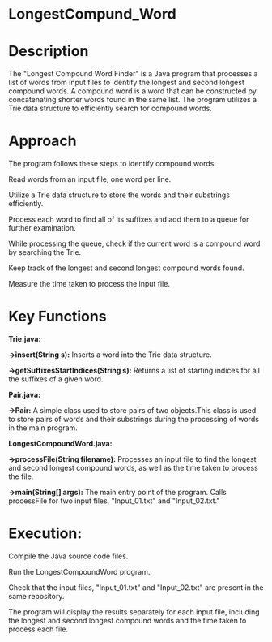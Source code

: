 # LongestCompund_Word

# Description
The "Longest Compound Word Finder" is a Java program that processes a list of words from input files to identify the longest and second longest compound words. A compound word is a word that can be constructed by concatenating shorter words found in the same list. The program utilizes a Trie data structure to efficiently search for compound words.

# Approach
The program follows these steps to identify compound words:

Read words from an input file, one word per line.

Utilize a Trie data structure to store the words and their substrings efficiently.

Process each word to find all of its suffixes and add them to a queue for further examination.

While processing the queue, check if the current word is a compound word by searching the Trie.

Keep track of the longest and second longest compound words found.

Measure the time taken to process the input file.

# Key Functions

**Trie.java:**

**->insert(String s):** Inserts a word into the Trie data structure.

**->getSuffixesStartIndices(String s):** Returns a list of starting indices for all the suffixes of a given word.

**Pair.java:**

**->Pair:** A simple class used to store pairs of two objects.This class is used to store pairs of words and their substrings during the processing of words in the main program.

**LongestCompoundWord.java:**

**->processFile(String filename):** Processes an input file to find the longest and second longest compound words, as well as the time taken to process the file.

**->main(String[] args):** The main entry point of the program. Calls processFile for two input files, "Input_01.txt" and "Input_02.txt."

# Execution:

Compile the Java source code files.

Run the LongestCompoundWord program.

Check that the input files, "Input_01.txt" and "Input_02.txt" are present in the same repository.

The program will display the results separately for each input file, including the longest and second longest compound words and the time taken to process each file.
